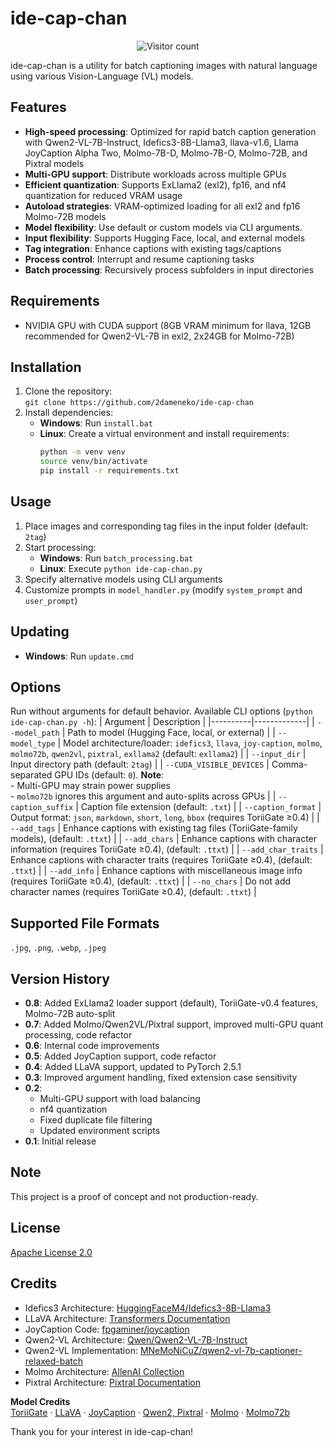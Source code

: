 # ide-cap-chan

<div align="center">
    <img src="https://count.getloli.com/get/@ide-cap-chan?theme=asoul&padding=4" alt="Visitor count"><br>
</div>

ide-cap-chan is a utility for batch captioning images with natural language using various Vision-Language (VL) models.

## Features
* **High-speed processing**: Optimized for rapid batch caption generation with Qwen2-VL-7B-Instruct, Idefics3-8B-Llama3, llava-v1.6, Llama JoyCaption Alpha Two, Molmo-7B-D, Molmo-7B-O, Molmo-72B, and Pixtral models
* **Multi-GPU support**: Distribute workloads across multiple GPUs
* **Efficient quantization**: Supports ExLlama2 (exl2), fp16, and nf4 quantization for reduced VRAM usage
* **Autoload strategies**: VRAM-optimized loading for all exl2 and fp16 Molmo-72B models
* **Model flexibility**: Use default or custom models via CLI arguments.
* **Input flexibility**: Supports Hugging Face, local, and external models
* **Tag integration**: Enhance captions with existing tags/captions
* **Process control**: Interrupt and resume captioning tasks
* **Batch processing**: Recursively process subfolders in input directories

## Requirements
* NVIDIA GPU with CUDA support (8GB VRAM minimum for llava, 12GB recommended for Qwen2-VL-7B in exl2, 2x24GB for Molmo-72B)

## Installation
1. Clone the repository:  
   `git clone https://github.com/2dameneko/ide-cap-chan`
2. Install dependencies:
   - **Windows**: Run `install.bat`
   - **Linux**: Create a virtual environment and install requirements:  
     ```bash
     python -m venv venv
     source venv/bin/activate
     pip install -r requirements.txt
     ```

## Usage
1. Place images and corresponding tag files in the input folder (default: `2tag`)
2. Start processing:
   - **Windows**: Run `batch_processing.bat`
   - **Linux**: Execute `python ide-cap-chan.py`
3. Specify alternative models using CLI arguments
4. Customize prompts in `model_handler.py` (modify `system_prompt` and `user_prompt`)

## Updating
- **Windows**: Run `update.cmd`

## Options
Run without arguments for default behavior. Available CLI options (`python ide-cap-chan.py -h`):
| Argument | Description |
|----------|-------------|
| `--model_path` | Path to model (Hugging Face, local, or external) |
| `--model_type` | Model architecture/loader: `idefics3`, `llava`, `joy-caption`, `molmo`, `molmo72b`, `qwen2vl`, `pixtral`, `exllama2` (default: `exllama2`) |
| `--input_dir` | Input directory path (default: `2tag`) |
| `--CUDA_VISIBLE_DEVICES` | Comma-separated GPU IDs (default: `0`). **Note**:<br>- Multi-GPU may strain power supplies<br>- `molmo72b` ignores this argument and auto-splits across GPUs |
| `--caption_suffix` | Caption file extension (default: `.txt`) |
| `--caption_format` | Output format: `json`, `markdown`, `short`, `long`, `bbox` (requires ToriiGate ≥0.4) |
| `--add_tags` | Enhance captions with existing tag files (ToriiGate-family models), (default: `.ttxt`) |
| `--add_chars` | Enhance captions with character information (requires ToriiGate ≥0.4), (default: `.ttxt`) |
| `--add_char_traits` | Enhance captions with character traits (requires ToriiGate ≥0.4), (default: `.ttxt`) |
| `--add_info` | Enhance captions with miscellaneous image info (requires ToriiGate ≥0.4), (default: `.ttxt`) |
| `--no_chars` | Do not add character names (requires ToriiGate ≥0.4), (default: `.ttxt`) |

## Supported File Formats
`.jpg`, `.png`, `.webp`, `.jpeg`

## Version History
* **0.8**: Added ExLlama2 loader support (default), ToriiGate-v0.4 features, Molmo-72B auto-split
* **0.7**: Added Molmo/Qwen2VL/Pixtral support, improved multi-GPU quant processing, code refactor
* **0.6**: Internal code improvements
* **0.5**: Added JoyCaption support, code refactor
* **0.4**: Added LLaVA support, updated to PyTorch 2.5.1
* **0.3**: Improved argument handling, fixed extension case sensitivity
* **0.2**:  
  - Multi-GPU support with load balancing  
  - nf4 quantization
  - Fixed duplicate file filtering  
  - Updated environment scripts  
* **0.1**: Initial release

## Note
This project is a proof of concept and not production-ready.

## License
[Apache License 2.0](https://www.apache.org/licenses/LICENSE-2.0)

## Credits
- Idefics3 Architecture: [HuggingFaceM4/Idefics3-8B-Llama3](https://huggingface.co/HuggingFaceM4/Idefics3-8B-Llama3)
- LLaVA Architecture: [Transformers Documentation](https://huggingface.co/docs/transformers/main/model_doc/llava)
- JoyCaption Code: [fpgaminer/joycaption](https://github.com/fpgaminer/joycaption)
- Qwen2-VL Architecture: [Qwen/Qwen2-VL-7B-Instruct](https://huggingface.co/Qwen/Qwen2-VL-7B-Instruct)
- Qwen2-VL Implementation: [MNeMoNiCuZ/qwen2-vl-7b-captioner-relaxed-batch](https://github.com/MNeMoNiCuZ/qwen2-vl-7b-captioner-relaxed-batch)
- Molmo Architecture: [AllenAI Collection](https://huggingface.co/collections/allenai/molmo-66f379e6fe3b8ef090a8ca19)
- Pixtral Architecture: [Pixtral Documentation](https://huggingface.co/docs/transformers/model_doc/pixtral)

**Model Credits**  
[ToriiGate](https://huggingface.co/Minthy) · [LLaVA](https://huggingface.co/llava-hf) · [JoyCaption](https://huggingface.co/fancyfeast) · [Qwen2, Pixtral](https://huggingface.co/Ertugrul) · [Molmo](https://huggingface.co/cyan2k) · [Molmo72b](https://huggingface.co/SeanScripts/Molmo-72B-0924-nf4)

Thank you for your interest in ide-cap-chan!